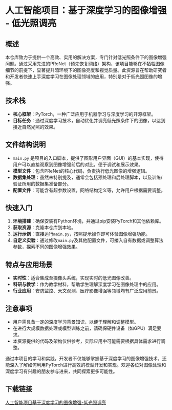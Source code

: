 # 人工智能项目：基于深度学习的图像增强 - 低光照调亮

## 概述

本仓库致力于提供一个高效、实用的解决方案，专门针对低光照条件下的图像增强问题。通过采用先进的PReNet（预先恢复网络）架构，该项目能够在不牺牲图像细节的前提下，显著提升暗环境下的图像亮度和视觉质量。此资源旨在帮助研究者和开发者快速上手深度学习在图像处理领域的应用，特别是对于低光照图像的增强。

## 技术栈
- **核心框架**：PyTorch，一种广泛应用于机器学习与深度学习的开源框架。
- **目标任务**：通过深度学习技术，自动优化并调亮低光照条件下的图像，以达到接近自然光照的效果。

## 文件结构说明

- `main.py` 是项目的入口脚本，提供了图形用户界面（GUI）的基本实现，使得用户可以直接观察到图像增强前后的对比，便于调试和展示效果。
- **模型文件**：包含PReNet的核心代码，负责执行低光图像的增强逻辑。
- **数据集处理**：虽然未特别提及，通常会包括预处理和后处理脚本，以及训练/验证所用的数据集准备部分。
- **配置文件**：可能含有超参数设置，网络结构定义等，允许用户根据需要调整。

## 快速入门

1. **环境搭建**：确保安装有Python环境，并通过pip安装PyTorch和其他依赖库。
2. **获取资源**：克隆本仓库到本地。
3. **运行示例**：直接运行`main.py`，按照提示操作即可体验图像增强功能。
4. **自定义实验**：通过修改`main.py`及其他配置文件，可接入自有数据或调整算法参数，探索不同的图像增强效果。

## 特点与应用场景

- **实时性**：适合集成至摄像头系统，实现实时的低光图像改善。
- **科研与教学**：作为教学材料，帮助学生理解深度学习在图像处理中的应用。
- **行业应用**：安防监控、天文观测、医疗影像增强等领域均有广泛应用前景。

## 注意事项

- 用户需具备一定的深度学习背景知识，以便于理解和调整模型。
- 在进行大规模数据处理或模型训练之前，请确保硬件设备（如GPU）满足要求。
- 本资源提供的代码及架构仅供参考，实际应用中可能需要根据具体需求进行调整。

通过本项目的学习和实践，开发者不仅能够掌握基于深度学习的图像增强技术，还能深入了解如何利用PyTorch进行高效的模型开发和实现。欢迎各位对图像处理和深度学习有兴趣的朋友参与进来，共同探索更多可能性。

## 下载链接

[人工智能项目基于深度学习的图像增强-低光照调亮](https://pan.quark.cn/s/4b4d78873077)